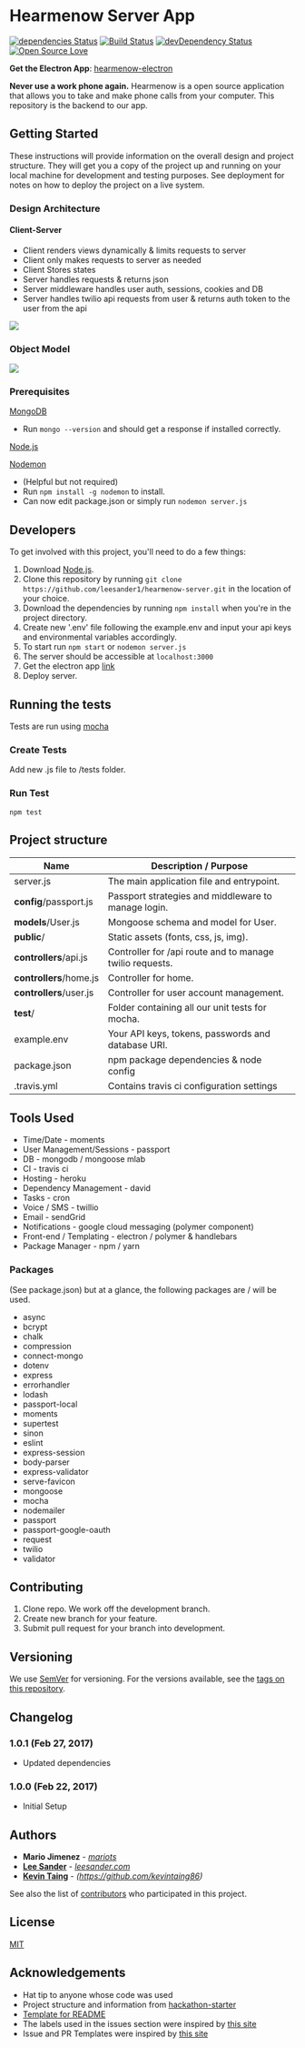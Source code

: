 Hearmenow Server App
=======================
[![dependencies Status](https://david-dm.org/leesander1/hearmenow-server/status.svg)](https://david-dm.org/leesander1/hearmenow-server)
[![Build Status](https://travis-ci.org/leesander1/hearmenow-server.svg?branch=master)](https://travis-ci.org/leesander1/hearmenow-server)
[![devDependency Status](https://david-dm.org/leesander1/hearmenow-server.svg)](https://david-dm.org/leesander1/hearmenow-server#info=devDependencies)
[![Open Source Love](https://badges.frapsoft.com/os/mit/mit.svg?v=102)](https://github.com/leesander1/hearmenow-server/blob/master/license)

**Get the Electron App**: [hearmenow-electron](https://github.com/leesander1/hearmenow-electron)

**Never use a work phone again.**
Hearmenow is a open source application that allows you to take and make phone calls from your computer. This repository is the backend to our app.


## Getting Started

These instructions will provide information on the overall design and project structure. They will get you a copy of the project up and running on your local machine for development and testing purposes. See deployment for notes on how to deploy the project on a live system.

### Design Architecture

#### Client-Server
* Client renders views dynamically & limits requests to server
* Client only makes requests to server as needed
* Client Stores states
* Server handles requests & returns json
* Server middleware handles user auth, sessions, cookies and DB
* Server handles twilio api requests from user & returns auth token to the user from the api

<img src="https://firebasestorage.googleapis.com/v0/b/project-7371035720386046946.appspot.com/o/img%2Farchitecture.jpg?alt=media&token=b7bf3915-820b-4147-a4b8-b3cdae93bed2"></img>

### Object Model
<img src="https://firebasestorage.googleapis.com/v0/b/project-7371035720386046946.appspot.com/o/img%2Fobjects.jpg?alt=media&token=653ababb-2dd9-44cc-b50a-0ad596aaa62d"></img>

### Prerequisites

[MongoDB](https://docs.mongodb.com/manual/administration/install-community/)
* Run `mongo --version` and should get a response if installed correctly.

[Node.js](https://nodejs.org/)

[Nodemon](https://nodemon.io/)
* (Helpful but not required)
* Run `npm install -g nodemon` to install.
* Can now edit package.json or simply run `nodemon server.js`

## Developers
To get involved with this project, you'll need to do a few things:

1. Download [Node.js](https://nodejs.org/).
2. Clone this repository by running `git clone https://github.com/leesander1/hearmenow-server.git` in the location of your choice.
3. Download the dependencies by running `npm install` when you're in the project directory.
4. Create new '.env' file following the example.env and input your api keys and environmental variables accordingly.
5. To start run `npm start` or `nodemon server.js`
6. The server should be accessible at `localhost:3000`
7. Get the electron app [link](https://github.com/leesander1/hearmenow-electron)
8. Deploy server.


## Running the tests

Tests are run using [mocha](https://mochajs.org/)

### Create Tests

Add new .js file to /tests folder.


### Run Test


`npm test`

## Project structure

| Name                               | Description / Purpose                                        |
| ---------------------------------- | ------------------------------------------------------------ |
| server.js                          | The main application file and entrypoint.                    |
| **config**/passport.js             | Passport strategies and middleware to manage login.          |
| **models**/User.js                 | Mongoose schema and model for User.                          |
| **public**/                        | Static assets (fonts, css, js, img).                         |
| **controllers**/api.js             | Controller for /api route and to manage twilio requests.     |
| **controllers**/home.js            | Controller for home.                                         |
| **controllers**/user.js            | Controller for user account management.                      |
| **test**/                          | Folder containing all our unit tests for mocha.              |
| example.env                        | Your API keys, tokens, passwords and database URI.           |
| package.json                       | npm package dependencies & node config                       |
| .travis.yml                        | Contains travis ci configuration settings                    |

## Tools Used

* Time/Date - moments
* User Management/Sessions - passport
* DB - mongodb / mongoose mlab
* CI - travis ci
* Hosting - heroku
* Dependency Management - david
* Tasks - cron
* Voice / SMS - twillio
* Email - sendGrid
* Notifications - google cloud messaging (polymer component)
* Front-end / Templating - electron / polymer & handlebars
* Package Manager - npm / yarn


### Packages
(See package.json) but at a glance, the following packages are / will be used.

* async
* bcrypt
* chalk
* compression
* connect-mongo
* dotenv
* express
* errorhandler
* lodash
* passport-local
* moments
* supertest
* sinon
* eslint
* express-session
* body-parser
* express-validator
* serve-favicon
* mongoose
* mocha
* nodemailer
* passport
* passport-google-oauth
* request
* twilio
* validator


## Contributing

1. Clone repo. We work off the development branch.
2. Create new branch for your feature.
3. Submit pull request for your branch into development.

## Versioning

We use [SemVer](http://semver.org/) for versioning. For the versions available, see the [tags on this repository](https://github.com/leesander1/hearmenow-server/tags).

Changelog
---------

### 1.0.1 (Feb 27, 2017)
- Updated dependencies

### 1.0.0 (Feb 22, 2017)
- Initial Setup

## Authors

* **Mario Jimenez** - *[mariots](https://github.com/mariots)*
* [**Lee Sander**](https://github.com/leesander1) - *[leesander.com](https://leesander.com)*
* [**Kevin Taing**](https://github.com/kevintaing86) - *(https://github.com/kevintaing86)*

See also the list of [contributors](https://github.com/leesander1/hearmenow-server/contributors) who participated in this project.

## License

[MIT](https://github.com/leesander1/hearmenow-server/blob/master/license)

## Acknowledgements

* Hat tip to anyone whose code was used
* Project structure and information from [hackathon-starter](https://github.com/sahat/hackathon-starter)
* [Template for README](https://gist.githubusercontent.com/PurpleBooth/109311bb0361f32d87a2/raw/4a39c2139c4caa4686addc1e5dd490170fb82006/README-Template.md)
* The labels used in the issues section were inspired by [this site](https://robinpowered.com/blog/best-practice-system-for-organizing-and-tagging-github-issues/)
* Issue and PR Templates were inspired by [this site](https://www.talater.com/open-source-templates/#)
